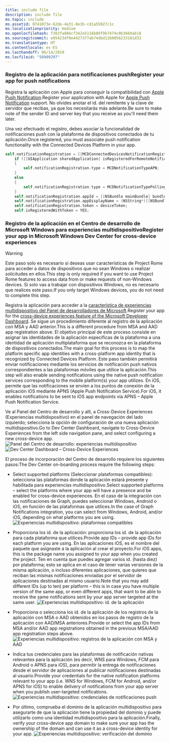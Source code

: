 ```yaml
---
title: include file
description: include file
ms.topic: include
ms.assetid: 0741073e-62de-4e31-8e3b-cd1a55027c1c
ms.localizationpriority: medium
ms.openlocfilehash: f302fa886cf342e5116b88f9b7474c0b3660ab18
ms.sourcegitcommit: e95423df0e4427377ab74dbd12b0056233181d32
ms.translationtype: HT
ms.contentlocale: es-ES
ms.lasthandoff: 06/14/2019
ms.locfileid: "58909297"
---
```

### <a name="register-your-app-for-push-notifications"></a><span data-ttu-id="d0cb8-103">Registro de la aplicación para notificaciones push</span><span class="sxs-lookup"><span data-stu-id="d0cb8-103">Register your app for push notifications</span></span>

<span data-ttu-id="d0cb8-104">Registra la aplicación con Apple para conseguir la compatibilidad con [Apple Push Notification](https://developer.apple.com/notifications/).</span><span class="sxs-lookup"><span data-stu-id="d0cb8-104">Register your application with Apple for [Apple Push Notification](https://developer.apple.com/notifications/) support.</span></span> <span data-ttu-id="d0cb8-105">No olvides anotar el id. del remitente y la clave de servidor que recibas, ya que los necesitarás más adelante.</span><span class="sxs-lookup"><span data-stu-id="d0cb8-105">Be sure to make note of the sender ID and server key that you receive as you'll need them later.</span></span>

<span data-ttu-id="d0cb8-106">Una vez efectuado el registro, debes asociar la funcionalidad de notificaciones push con la plataforma de dispositivos conectados de tu aplicación.</span><span class="sxs-lookup"><span data-stu-id="d0cb8-106">Once registered, you must associate push notification functionality with the Connected Devices Platform in your app.</span></span>

```ObjectiveC
self.notificationRegistration = [[MCDConnectedDevicesNotificationRegistration alloc] init];
    if ([[UIApplication sharedApplication] isRegisteredForRemoteNotifications])
    {
        self.notificationRegistration.type = MCDNotificationTypeAPN;
    }
    else
    {
        self.notificationRegistration.type = MCDNotificationTypePolling;
    }
    self.notificationRegistration.appId = [[NSBundle mainBundle] bundleIdentifier];
    self.notificationRegistration.appDisplayName = (NSString*)[[NSBundle mainBundle] objectForInfoDictionaryKey:@"CFBundleDisplayName"];
    self.notificationRegistration.token = deviceToken;
    self.isRegisteredWithToken = YES;
```

### <a name="register-your-app-in-microsoft-windows-dev-center-for-cross-device-experiences"></a><span data-ttu-id="d0cb8-107">Registro de la aplicación en el Centro de desarrollo de Microsoft Windows para experiencias multidispositivo</span><span class="sxs-lookup"><span data-stu-id="d0cb8-107">Register your app in Microsoft Windows Dev Center for cross-device experiences</span></span>

> [!WARNING]
> <span data-ttu-id="d0cb8-108">Este paso solo es necesario si deseas usar características de Project Rome para acceder a datos de dispositivos que no sean Windows o realizar solicitudes en ellos.</span><span class="sxs-lookup"><span data-stu-id="d0cb8-108">This step is only required if you want to use Project Rome features to access data from or make requests of non-Windows devices.</span></span> <span data-ttu-id="d0cb8-109">Si solo vas a trabajar con dispositivos Windows, no es necesario que realices este paso.</span><span class="sxs-lookup"><span data-stu-id="d0cb8-109">If you only target Windows devices, you do not need to complete this step.</span></span>

<span data-ttu-id="d0cb8-110">Registra la aplicación para acceder a la [característica de experiencias multidispositivo del Panel de desarrolladores de Microsoft](https://developer.microsoft.com/dashboard/crossplatform/web).</span><span class="sxs-lookup"><span data-stu-id="d0cb8-110">Register your app for the [cross-device experiences feature of the Microsoft Developer Dashboard](https://developer.microsoft.com/dashboard/crossplatform/web).</span></span> <span data-ttu-id="d0cb8-111">Se sigue un procedimiento diferente al registro de la aplicación con MSA y AAD anterior.</span><span class="sxs-lookup"><span data-stu-id="d0cb8-111">This is a different procedure from MSA and AAD app registration above.</span></span> <span data-ttu-id="d0cb8-112">El objetivo principal de este proceso consiste en asignar las identidades de la aplicación específicas de la plataforma a una identidad de aplicación multiplataforma que se reconozca en la plataforma de dispositivos conectados.</span><span class="sxs-lookup"><span data-stu-id="d0cb8-112">The main goal for this process is to map the platform specific app identities with a cross-platform app identity that is recognized by Connected Devices Platform.</span></span> <span data-ttu-id="d0cb8-113">Este paso también permitirá enviar notificaciones mediante los servicios de notificación push nativos correspondientes a las plataformas móviles que utilice la aplicación.</span><span class="sxs-lookup"><span data-stu-id="d0cb8-113">This step will also enable sending notifications using the native push notification services corresponding to the mobile platform(s) your app utilizes.</span></span> <span data-ttu-id="d0cb8-114">En iOS, permite que las notificaciones se envíen a los puntos de conexión de la aplicación iOS mediante APNS (Apple Push Notification Service).</span><span class="sxs-lookup"><span data-stu-id="d0cb8-114">For iOS, it enables notifications to be sent to iOS app endpoints via APNS – Apple Push Notification Service.</span></span>

<span data-ttu-id="d0cb8-115">Ve al Panel del Centro de desarrollo y allí, a Cross-Device Experiences (Experiencias multidispositivo) en el panel de navegación del lado izquierdo; selecciona la opción de configuración de una nueva aplicación multidispositivo.</span><span class="sxs-lookup"><span data-stu-id="d0cb8-115">Go to Dev Center Dashboard, navigate to Cross-Device Experiences from the left side navigation pane, and select configuring a new cross-device app.</span></span>
<span data-ttu-id="d0cb8-116">![Panel del Centro de desarrollo: experiencias multidispositivo](../../notifications/media/dev_center_portal/dev_center_portal_1_overview.png)</span><span class="sxs-lookup"><span data-stu-id="d0cb8-116">![Dev Center Dashboard – Cross-Device Experiences](../../notifications/media/dev_center_portal/dev_center_portal_1_overview.png)</span></span>

<span data-ttu-id="d0cb8-117">El proceso de incorporación del Centro de desarrollo requiere los siguientes pasos:</span><span class="sxs-lookup"><span data-stu-id="d0cb8-117">The Dev Center on-boarding process require the following steps:</span></span>

* <span data-ttu-id="d0cb8-118">Select supported platforms (Seleccionar plataformas compatibles): selecciona las plataformas donde la aplicación estará presente y habilitada para experiencias multidispositivo.</span><span class="sxs-lookup"><span data-stu-id="d0cb8-118">Select supported platforms – select the platforms where your app will have a presence and be enabled for cross-device experiences.</span></span> <span data-ttu-id="d0cb8-119">En el caso de la integración con las notificaciones de Graph, puedes seleccionar Windows, Android o iOS, en función de las plataformas que utilices.</span><span class="sxs-lookup"><span data-stu-id="d0cb8-119">In the case of Graph Notifications integration, you can select from Windows, Android, and/or iOS, depending on what platforms you are using.</span></span> ![Experiencias multidispositivo: plataformas compatibles](../../notifications/media/dev_center_portal/dev_center_portal_2_supported_platforms.png)

* <span data-ttu-id="d0cb8-121">Proporciona los id. de la aplicación: proporciona los id. de la aplicación para cada plataforma que utilices.</span><span class="sxs-lookup"><span data-stu-id="d0cb8-121">Provide app IDs – provide app IDs for each platform you are using.</span></span> <span data-ttu-id="d0cb8-122">En las aplicaciones iOS, es el nombre del paquete que asignaste a la aplicación al crear el proyecto.</span><span class="sxs-lookup"><span data-stu-id="d0cb8-122">For iOS apps, this is the package name you assigned to your app when you created the project.</span></span> <span data-ttu-id="d0cb8-123">Ten en cuenta que puedes agregar varios id. (hasta diez) por plataforma; esto se aplica en el caso de tener varias versiones de la misma aplicación, o incluso diferentes aplicaciones, que quieres que reciban las mismas notificaciones enviadas por el servidor de aplicaciones destinadas al mismo usuario.</span><span class="sxs-lookup"><span data-stu-id="d0cb8-123">Note that you may add different IDs (up to ten) per platform – this is in case you have multiple version of the same app, or even different apps, that want to be able to receive the same notifications sent by your app server targeted at the same user.</span></span> ![Experiencias multidispositivo: id. de la aplicación](../../notifications/media/dev_center_portal/dev_center_portal_3_app_ids.png)

* <span data-ttu-id="d0cb8-125">Proporciona o selecciona los id. de la aplicación de los registros de la aplicación con MSA o AAD obtenidos en los pasos de registro de la aplicación con AAD/MSA anteriores.</span><span class="sxs-lookup"><span data-stu-id="d0cb8-125">Provide or select the app IDs from MSA and/or AAD app registrations obtained in the previous MSA/AAD app registration steps above.</span></span> ![Experiencias multidispositivo: registros de la aplicación con MSA y AAD](../../notifications/media/dev_center_portal/dev_center_portal_4_msa_aad_connections.png)

* <span data-ttu-id="d0cb8-127">Indica tus credenciales para las plataformas de notificación nativas relevantes para la aplicación (es decir, WNS para Windows, FCM para Android o APNS para iOS), para permitir la entrega de notificaciones desde el servidor de aplicaciones al publicar notificaciones destinadas al usuario.</span><span class="sxs-lookup"><span data-stu-id="d0cb8-127">Provide your credentials for the native notification platforms relevant to your app (i.e. WNS for Windows, FCM for Android, and/or APNS for iOS) to enable delivery of notifications from your app server when you publish user-targeted notifications.</span></span> ![Experiencias multidispositivo: credenciales de notificaciones push](../../notifications/media/dev_center_portal/dev_center_portal_5_push_credentials.png)

* <span data-ttu-id="d0cb8-129">Por último, comprueba el dominio de la aplicación multidispositivo para asegurarte de que la aplicación tiene la propiedad del dominio y puede utilizarlo como una identidad multidispositivo para la aplicación.</span><span class="sxs-lookup"><span data-stu-id="d0cb8-129">Finally, verify your cross-device app domain to make sure your app has the ownership of the domain and can use it as a cross-device identity for your app.</span></span> ![Experiencias multidispositivo: verificación del dominio](../../notifications/media/dev_center_portal/dev_center_portal_6_domain_verification.png)
